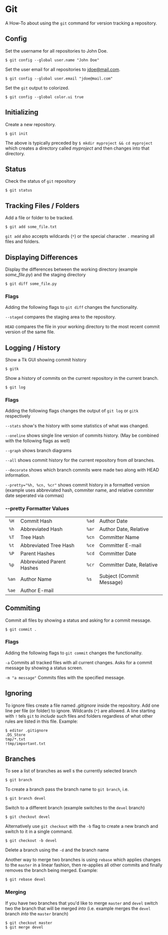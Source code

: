 # Git

A How-To about using the `git` command for version tracking a repository.

## Config

Set the username for all repositories to John Doe.

	$ git config --global user.name "John Doe"

Set the user email for all repositories to jdoe@mail.com.

	$ git config --global user.email "jdoe@mail.com"

Set the `git` output to colorized.

	$ git config --global color.ui true

## Initializing

Create a new repository.

    $ git init

The above is typically preceded by `$ mkdir myproject && cd myproject` which creates a directory called *myproject* and then changes into that directory.

## Status

Check the status of `git` repository

	$ git status

## Tracking Files / Folders

Add a file or folder to be tracked.

	$ git add some_file.txt

`git add` also accepts wildcards (`*`) or the special character `.` meaning all files and folders.

## Displaying Differences

Display the differences between the working directory (example *some_file.py*) and the staging directory 

	$ git diff some_file.py

### Flags

Adding the following flags to `git diff` changes the functionality.

`--staged` compares the staging area to the repository.

`HEAD`  compares the file in your working directory to the most recent commit version of the same file.

## Logging / History

Show a Tk GUI showing commit history

	$ gitk

Show a history of commits on the current repository in the current branch.

	$ git log

### Flags

Adding the following flags changes the output of `git log` or `gitk` respectively

`--stats` show's the history with some statistics of what was changed.

`--oneline` shows single line version of commits history. (May be combined with the following flags as well)

`--graph` shows branch diagrams

`--all` shows commit history for the current repository from *all* branches.

`--decorate` shows which branch commits were made two along with HEAD information.

`--pretty="%h, %cn, %cr"` shows commit history in a formatted version (example uses abbreviated hash, commiter name, and relative commiter date seperated via commas)

### --pretty Formatter Values
| | | | |
|:----:|:-------------------------|:------|:-------------------------|
| `%H` | Commit Hash              | `%ad` | Author Date              |
| `%h` | Abbreviated Hash         | `%ar` | Author Date, Relative    |
| `%T` | Tree Hash                | `%cn` | Committer Name           |
| `%t` | Abbreviated Tree Hash    | `%ce` | Committer E-mail         |
| `%P` | Parent Hashes            | `%cd` | Committer Date           |
| `%p` | Abbreviated Parent Hashes| `%cr` | Committer Date, Relative |
| `%an`| Author Name              | `%s`  | Subject (Commit Message) |
| `%ae`| Author E-mail            |

## Commiting

Commit all files by showing a status and asking for a commit message.

	$ git commit .

### Flags

Adding the following flags to `git commit` changes the functionality.

`-a` Commits all tracked files with all current changes. Asks for a commit message by showing a status screen.

`-m "a message"` Commits files with the specified message.

## Ignoring

To ignore files create a file named *.gitignore* inside the repository. Add one line per file (or folder) to ignore. Wildcards (`*`) are allowed. A line starting with `!` tels `git` to *include* such files and folders regardless of what other rules are listed in this file. Example:

	$ editor .gitignore
	.DS_Store
	tmp/*.txt
	!tmp/important.txt

## Branches

To see a list of branches as well s the currently selected branch

	$ git branch

To create a branch pass the branch name to `git branch`, i.e.

	$ git branch devel

Switch to a different branch (example switches to the `devel` branch)

	$ git checkout devel

Alternatively use `git checkout` with the `-b` flag to create a new branch and switch to it in a single command.

	$ git checkout -b devel

Delete a branch using the `-d` and the branch name

Another way to merge two branches is using `rebase` which applies changes to the `master` in a linear fashion, then re-applies all other commits and finally removes the branch being merged. Example:

	$ git rebase devel

### Merging

If you have two branches that you'd like to merge `master` and `devel` switch two the branch that will be merged *into* (i.e. example merges the `devel` branch *into* the `master` branch)

	$ git checkout master
	$ git merge devel
